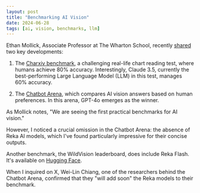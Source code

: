 ```yaml
---
layout: post
title: "Benchmarking AI Vision"
date: 2024-06-28
tags: [ai, vision, benchmarks, llm]
---
```


Ethan Mollick, Associate Professor at The Wharton School, recently [shared](https://www.linkedin.com/posts/emollick_we-are-seeing-the-first-practical-benchmarks-ugcPost-7212463694503440384-xhAp?utm_source=share&utm_medium=member_desktop) two key developments:

1. The [Charxiv benchmark](https://charxiv.github.io/#leaderboard), a challenging real-life chart reading test, where humans achieve 80% accuracy. Interestingly, Claude 3.5, currently the best-performing Large Language Model (LLM) in this test, manages 60% accuracy.

2. The [Chatbot Arena](https://chat.lmsys.org/), which compares AI vision answers based on human preferences. In this arena, GPT-4o emerges as the winner.

As Mollick notes, "We are seeing the first practical benchmarks for AI vision."

However, I noticed a crucial omission in the Chatbot Arena: the absence of Reka AI models, which I've found particularly impressive for their concise outputs.

Another benchmark, the WildVision leaderboard, does include Reka Flash. It's available on [Hugging Face](https://huggingface.co/spaces/WildVision/vision-arena). 

When I inquired on X, Wei-Lin Chiang, one of the researchers behind the Chatbot Arena, confirmed that they "will add soon" the Reka models to their benchmark.